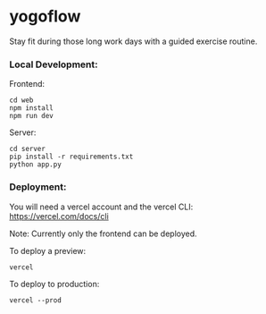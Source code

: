 # yogoflow

Stay fit during those long work days with a guided exercise routine.

### Local Development:

Frontend:

```
cd web
npm install
npm run dev
```

Server:

```
cd server
pip install -r requirements.txt
python app.py
```

### Deployment:

You will need a vercel account and the vercel CLI:
https://vercel.com/docs/cli

Note: Currently only the frontend can be deployed.

To deploy a preview:

```
vercel
```

To deploy to production:

```
vercel --prod
```
